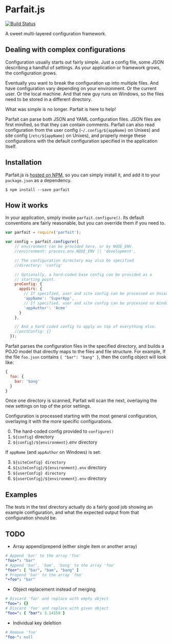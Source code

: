 # Parfait.js

[![Build Status](https://travis-ci.org/building5/parfaitjs.svg)](https://travis-ci.org/building5/parfaitjs)

A sweet multi-layered configuration framework.

## Dealing with complex configurations

Configuration usually starts out fairly simple. Just a config file,
some JSON describing a handful of settings. As your application or
framework grows, the configuration grows.

Eventually you want to break the configuration up into multiple files.
And have configuration vary depending on your environment. Or the
current user. Or the local machine. And that new guy runs on Windows,
so the files need to be stored in a different directory.

What was simple is no longer. Parfait is here to help!

Parfait can parse both JSON and YAML configuration files. JSON files
are first minified, so that they can contain comments. Parfait can
also read configuration from the user config (`~/.config/${appName}`
on Unixes) and site config (`/etc/${appName}` on Unixes), and properly
merge these configurations with the default configuration specified in
the application itself.

## Installation

Parfait.js is [hosted on NPM][], so you can simply install it, and add
it to your `package.json` as a dependency.

    $ npm install --save parfait

## How it works

In your application, simply invoke `parfait.configure()`. Its default
conventions are fairly reasonable, but you can override them if you
need to.

```JavaScript
var parfait = require('parfait');

var config = parfait.configure({
    // environment can be provided here, or by NODE_ENV.
    //environment: process.env.NODE_ENV || 'development',

    // The configuration directory may also be specified
    //directory: 'config'

    // Optionally, a hard-coded base config can be provided as a
    // starting point.
    preConfig: {
      appdirs: {
        // If specified, user and site config can be processed on Unixes
        'appName': 'SuperApp',
        // If specified, user and site config can be processed on Windows
        'appAuthor': 'Acme'
      }
    },

    // And a hard coded config to apply on top of everything else.
    //postConfig: {}
  });
```

Parfait parses the configuration files in the specified directory, and
builds a POJO model that directly maps to the files and file
structure. For example, If the file `foo.json` contains `{ "bar":
"bang" }`, then the config object will look like:

```JavaScript
{
  foo: {
    bar: 'bang'
  }
}
```

Once one directory is scanned, Parfait will scan the next, overlaying
the new settings on top of the prior settings.

Configuration is processed starting with the most general configuration,
overlaying it with the more specific configurations.

0. The hard-coded config provided to `configure()`
1. `${config}` directory
2. `${config}/${environment}`.env directory

If `appName` (and `appAuthor` on Windows) is set:

3. `${siteConfig} directory`
4. `${siteConfig}/${environment}.env` directory
5. `${userConfig} directory`
6. `${userConfig}/${environment}.env` directory

## Examples

The tests in the test directory actually do a fairly good job showing
an example configuration, and what the expected output from that
configuration should be.

## TODO

 * Array append/prepend (either single item or another array)
```yaml
# Append 'bar' to the array 'foo'
"foo+": "bar"
# Append 'bar', 'bam', 'bang' to the array 'foo'
"foo+": [ "bar", "bam", "bang" ]
# Prepend 'bar' to the array 'foo'
"+foo": "bar"
```
 * Object replacement instead of merging
```yaml
# Discard 'foo' and replace with empty object
"foo=": {}
# Discard 'foo' and replace with given object
"foo=": { "bar": 3.14159 }
```
 * Individual key deleltion
```yaml
# Remove 'foo'
"foo-": null
```

 [hosted on NPM]: https://www.npmjs.org/package/parfait
